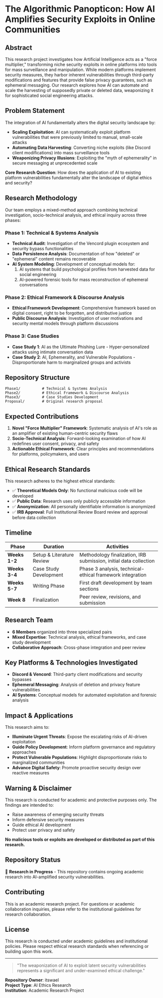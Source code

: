 # The Algorithmic Panopticon: How AI Amplifies Security Exploits in Online Communities

## Abstract

This research project investigates how Artificial Intelligence acts as a "force multiplier," transforming niche security exploits in online platforms into tools for mass surveillance and manipulation. While modern platforms implement security measures, they harbor inherent vulnerabilities through third-party modifications and features that provide false privacy guarantees, such as ephemeral messaging. Our research explores how AI can automate and scale the harvesting of supposedly private or deleted data, weaponizing it for sophisticated social engineering attacks.

## Problem Statement

The integration of AI fundamentally alters the digital security landscape by:

- **Scaling Exploitation**: AI can systematically exploit platform vulnerabilities that were previously limited to manual, small-scale attacks
- **Automating Data Harvesting**: Converting niche exploits (like Discord client modifications) into mass surveillance tools
- **Weaponizing Privacy Illusions**: Exploiting the "myth of ephemerality" in secure messaging at unprecedented scale

**Core Research Question**: How does the application of AI to existing platform vulnerabilities fundamentally alter the landscape of digital ethics and security?

## Research Methodology

Our team employs a mixed-method approach combining technical investigation, socio-technical analysis, and ethical inquiry across three phases:

### Phase 1: Technical & Systems Analysis
- **Technical Audit**: Investigation of the Vencord plugin ecosystem and security bypass functionalities
- **Data Persistence Analysis**: Documentation of how "deleted" or "ephemeral" content remains recoverable
- **AI System Modeling**: Development of conceptual models for:
  1. AI systems that build psychological profiles from harvested data for social engineering
  2. AI-powered forensic tools for mass reconstruction of ephemeral conversations

### Phase 2: Ethical Framework & Discourse Analysis
- **Ethical Framework Development**: Comprehensive framework based on digital consent, right to be forgotten, and distributive justice
- **Public Discourse Analysis**: Investigation of user motivations and security mental models through platform discussions

### Phase 3: Case Studies
- **Case Study 1**: AI as the Ultimate Phishing Lure - Hyper-personalized attacks using intimate conversation data
- **Case Study 2**: AI, Ephemerality, and Vulnerable Populations - Disproportionate harm to marginalized groups and activists

## Repository Structure

```
Phase1/          # Technical & Systems Analysis
Phase2/          # Ethical Framework & Discourse Analysis  
Phase3/          # Case Studies Development
Proposal/        # Original research proposal
```

## Expected Contributions

1. **Novel "Force Multiplier" Framework**: Systematic analysis of AI's role as an amplifier of existing human-centric security flaws
2. **Socio-Technical Analysis**: Forward-looking examination of how AI redefines user consent, privacy, and safety
3. **Actionable Ethical Framework**: Clear principles and recommendations for platforms, policymakers, and users

## Ethical Research Standards

This research adheres to the highest ethical standards:

- ✅ **Theoretical Models Only**: No functional malicious code will be developed
- ✅ **Public Data**: Research uses only publicly accessible information
- ✅ **Anonymization**: All personally identifiable information is anonymized
- ✅ **IRB Approval**: Full Institutional Review Board review and approval before data collection

## Timeline

| Phase | Duration | Activities |
|-------|----------|------------|
| **Weeks 1-2** | Setup & Literature Review | Methodology finalization, IRB submission, initial data collection |
| **Weeks 3-4** | Case Study Development | Phase 3 analysis, technical-ethical framework integration |
| **Weeks 5-7** | Writing Phase | First draft development by team sections |
| **Week 8** | Finalization | Peer review, revisions, and submission |

## Research Team

- **6 Members** organized into three specialized pairs
- **Mixed Expertise**: Technical analysis, ethical frameworks, and case study development
- **Collaborative Approach**: Cross-phase integration and peer review

## Key Platforms & Technologies Investigated

- **Discord & Vencord**: Third-party client modifications and security bypasses
- **Ephemeral Messaging**: Analysis of deletion and privacy feature vulnerabilities
- **AI Systems**: Conceptual models for automated exploitation and forensic analysis

## Impact & Applications

This research aims to:

- **Illuminate Urgent Threats**: Expose the escalating risks of AI-driven exploitation
- **Guide Policy Development**: Inform platform governance and regulatory approaches
- **Protect Vulnerable Populations**: Highlight disproportionate risks to marginalized communities
- **Advance Digital Safety**: Promote proactive security design over reactive measures

## Warning & Disclaimer

This research is conducted for academic and protective purposes only. The findings are intended to:
- Raise awareness of emerging security threats
- Inform defensive security measures
- Guide ethical AI development
- Protect user privacy and safety

**No malicious tools or exploits are developed or distributed as part of this research.**

## Repository Status

🚧 **Research in Progress** - This repository contains ongoing academic research into AI-amplified security vulnerabilities.

## Contributing

This is an academic research project. For questions or academic collaboration inquiries, please refer to the institutional guidelines for research collaboration.

## License

This research is conducted under academic guidelines and institutional policies. Please respect ethical research standards when referencing or building upon this work.

---

> "The weaponization of AI to exploit latent security vulnerabilities represents a significant and under-examined ethical challenge."

**Repository Owner**: itswael  
**Project Type**: AI Ethics Research  
**Institution**: Academic Research Project